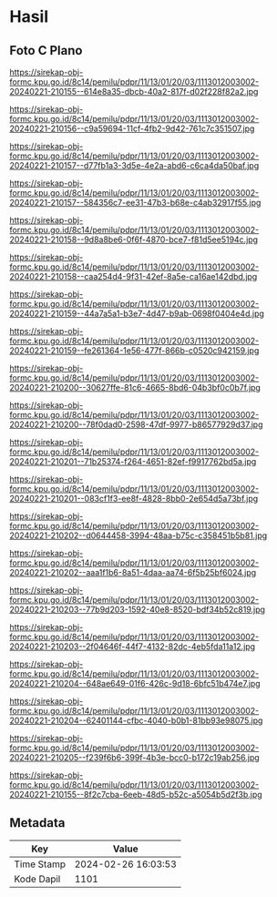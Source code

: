 # Hasil

## Foto C Plano

https://sirekap-obj-formc.kpu.go.id/8c14/pemilu/pdpr/11/13/01/20/03/1113012003002-20240221-210155--614e8a35-dbcb-40a2-817f-d02f228f82a2.jpg

https://sirekap-obj-formc.kpu.go.id/8c14/pemilu/pdpr/11/13/01/20/03/1113012003002-20240221-210156--c9a59694-11cf-4fb2-9d42-761c7c351507.jpg

https://sirekap-obj-formc.kpu.go.id/8c14/pemilu/pdpr/11/13/01/20/03/1113012003002-20240221-210157--d77fb1a3-3d5e-4e2a-abd6-c6ca4da50baf.jpg

https://sirekap-obj-formc.kpu.go.id/8c14/pemilu/pdpr/11/13/01/20/03/1113012003002-20240221-210157--584356c7-ee31-47b3-b68e-c4ab32917f55.jpg

https://sirekap-obj-formc.kpu.go.id/8c14/pemilu/pdpr/11/13/01/20/03/1113012003002-20240221-210158--9d8a8be6-0f6f-4870-bce7-f81d5ee5194c.jpg

https://sirekap-obj-formc.kpu.go.id/8c14/pemilu/pdpr/11/13/01/20/03/1113012003002-20240221-210158--caa254d4-9f31-42ef-8a5e-ca16ae142dbd.jpg

https://sirekap-obj-formc.kpu.go.id/8c14/pemilu/pdpr/11/13/01/20/03/1113012003002-20240221-210159--44a7a5a1-b3e7-4d47-b9ab-0698f0404e4d.jpg

https://sirekap-obj-formc.kpu.go.id/8c14/pemilu/pdpr/11/13/01/20/03/1113012003002-20240221-210159--fe261364-1e56-477f-866b-c0520c942159.jpg

https://sirekap-obj-formc.kpu.go.id/8c14/pemilu/pdpr/11/13/01/20/03/1113012003002-20240221-210200--30627ffe-81c6-4665-8bd6-04b3bf0c0b7f.jpg

https://sirekap-obj-formc.kpu.go.id/8c14/pemilu/pdpr/11/13/01/20/03/1113012003002-20240221-210200--78f0dad0-2598-47df-9977-b86577929d37.jpg

https://sirekap-obj-formc.kpu.go.id/8c14/pemilu/pdpr/11/13/01/20/03/1113012003002-20240221-210201--71b25374-f264-4651-82ef-f9917762bd5a.jpg

https://sirekap-obj-formc.kpu.go.id/8c14/pemilu/pdpr/11/13/01/20/03/1113012003002-20240221-210201--083cf1f3-ee8f-4828-8bb0-2e654d5a73bf.jpg

https://sirekap-obj-formc.kpu.go.id/8c14/pemilu/pdpr/11/13/01/20/03/1113012003002-20240221-210202--d0644458-3994-48aa-b75c-c358451b5b81.jpg

https://sirekap-obj-formc.kpu.go.id/8c14/pemilu/pdpr/11/13/01/20/03/1113012003002-20240221-210202--aaa1f1b6-8a51-4daa-aa74-6f5b25bf6024.jpg

https://sirekap-obj-formc.kpu.go.id/8c14/pemilu/pdpr/11/13/01/20/03/1113012003002-20240221-210203--77b9d203-1592-40e8-8520-bdf34b52c819.jpg

https://sirekap-obj-formc.kpu.go.id/8c14/pemilu/pdpr/11/13/01/20/03/1113012003002-20240221-210203--2f04646f-44f7-4132-82dc-4eb5fda11a12.jpg

https://sirekap-obj-formc.kpu.go.id/8c14/pemilu/pdpr/11/13/01/20/03/1113012003002-20240221-210204--648ae649-01f6-426c-9d18-6bfc51b474e7.jpg

https://sirekap-obj-formc.kpu.go.id/8c14/pemilu/pdpr/11/13/01/20/03/1113012003002-20240221-210204--62401144-cfbc-4040-b0b1-81bb93e98075.jpg

https://sirekap-obj-formc.kpu.go.id/8c14/pemilu/pdpr/11/13/01/20/03/1113012003002-20240221-210205--f239f6b6-399f-4b3e-bcc0-b172c19ab256.jpg

https://sirekap-obj-formc.kpu.go.id/8c14/pemilu/pdpr/11/13/01/20/03/1113012003002-20240221-210155--8f2c7cba-6eeb-48d5-b52c-a5054b5d2f3b.jpg


## Metadata

| Key        | Value               |
| ---------- | ------------------- |
| Time Stamp | 2024-02-26 16:03:53 |
| Kode Dapil | 1101                |



